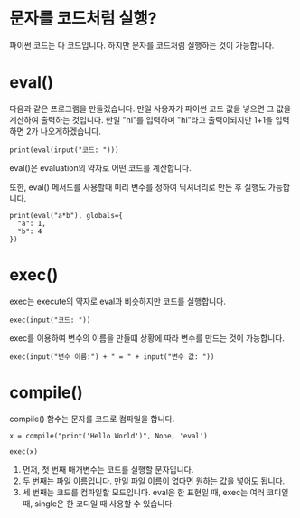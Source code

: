 # 문자를 코드처럼 실행?
파이썬 코드는 다 코드입니다. 하지만 문자를 코드처럼 실행하는 것이 가능합니다.

# eval()
다음과 같은 프로그램을 만들겠습니다. 만일 사용자가 파이썬 코드 값을 넣으면 그 값을 계산하여 출력하는 것입니다. 만일 "hi"를 입력하며 "hi"라고 출력이되지만 1+1을 입력하면 2가 나오게하겠습니다.

```
print(eval(input("코드: ")))
```

eval()은 evaluation의 약자로 어떤 코드를 계산합니다.

또한, eval() 메서드를 사용할때 미리 변수를 정하여 딕셔너리로 만든 후 실행도 가능합니다.

```
print(eval("a*b"), globals={
  "a": 1,
  "b": 4
})
```

# exec()
exec는 execute의 약자로 eval과 비슷하지만 코드를 실행합니다.

```
exec(input("코드: "))
```

exec를 이용하여 변수의 이름을 만들떄 상황에 따라 변수를 만드는 것이 가능합니다.

```
exec(input("변수 이름:") + " = " + input("변수 값: "))
```

# compile()
compile() 함수는 문자를 코드로 컴파일을 합니다.

```
x = compile("print('Hello World')", None, 'eval')

exec(x)
```

1. 먼저, 첫 번째 매개변수는 코드를 실행할 문자입니다.
2. 두 번째는 파일 이름입니다. 만일 파일 이름이 없다면 원하는 값을 넣어도 됩니다.
3. 세 번째는 코드를 컴파일할 모드입니다. eval은 한 표현일 때, exec는 여러 코디일 때, single은 한 코디일 때 사용할 수 있습니다.
